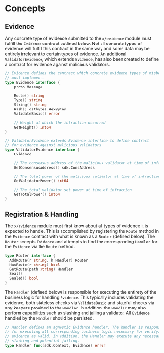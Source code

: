 <!--
order: 1
-->

# Concepts

## Evidence

Any concrete type of evidence submitted to the `x/evidence` module must fulfill the
`Evidence` contract outlined below. Not all concrete types of evidence will fulfill
this contract in the same way and some data may be entirely irrelevant to certain
types of evidence. An additional `ValidatorEvidence`, which extends `Evidence`,
has also been created to define a contract for evidence against malicious validators.

```go
// Evidence defines the contract which concrete evidence types of misbehavior
// must implement.
type Evidence interface {
	proto.Message

	Route() string
	Type() string
	String() string
	Hash() ostbytes.HexBytes
	ValidateBasic() error

	// Height at which the infraction occurred
	GetHeight() int64
}

// ValidatorEvidence extends Evidence interface to define contract
// for evidence against malicious validators
type ValidatorEvidence interface {
	Evidence

	// The consensus address of the malicious validator at time of infraction
	GetConsensusAddress() sdk.ConsAddress

	// The total power of the malicious validator at time of infraction
	GetValidatorPower() int64

	// The total validator set power at time of infraction
	GetTotalPower() int64
}
```

## Registration & Handling

The `x/evidence` module must first know about all types of evidence it is expected
to handle. This is accomplished by registering the `Route` method in the `Evidence`
contract with what is known as a `Router` (defined below). The `Router` accepts
`Evidence` and attempts to find the corresponding `Handler` for the `Evidence`
via the `Route` method.

```go
type Router interface {
  AddRoute(r string, h Handler) Router
  HasRoute(r string) bool
  GetRoute(path string) Handler
  Seal()
  Sealed() bool
}
```

The `Handler` (defined below) is responsible for executing the entirety of the
business logic for handling `Evidence`. This typically includes validating the
evidence, both stateless checks via `ValidateBasic` and stateful checks via any
keepers provided to the `Handler`. In addition, the `Handler` may also perform
capabilities such as slashing and jailing a validator. All `Evidence` handled 
by the `Handler` should be persisted.

```go
// Handler defines an agnostic Evidence handler. The handler is responsible
// for executing all corresponding business logic necessary for verifying the
// evidence as valid. In addition, the Handler may execute any necessary
// slashing and potential jailing.
type Handler func(sdk.Context, Evidence) error
```
